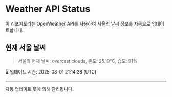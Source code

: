 
# Weather API Status

이 리포지토리는 OpenWeather API를 사용하여 서울의 날씨 정보를 자동으로 업데이트합니다.

## 현재 서울 날씨
> 서울의 현재 날씨: overcast clouds, 온도: 25.19°C, 습도: 91%

⏳ 업데이트 시간: 2025-08-01 21:14:38 (UTC)

---
자동 업데이트 봇에 의해 관리됩니다.
